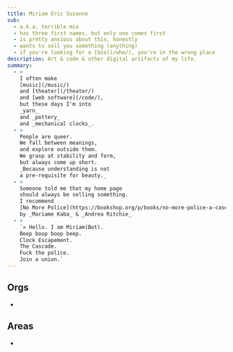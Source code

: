 ```yaml
---
title: Miriam Eric Suzanne
sub:
  - a.k.a. terrible mia
  - has three first names, but only one comes first
  - is pretty anxious about this, honestly
  - wants to sell you something (anything)
  - if you're looking for a [bio](/who/), you're in the wrong place
description: Art & code & other digital artifacts of my life.
summary:
  - >
    I often make
    [music](/music/)
    and [theater](/theater/)
    and [web software](/code/),
    but these days I'm into
    _yarn_
    and _pottery_
    and _mechanical clocks_.
  - >
    People are queer.
    We fall between meanings,
    and explore outside them.
    We grasp at stability and form,
    but always come up short.
    _Because understanding is not
    a pre-requisite for beauty._
  - >
    Someone told me that my home page
    should always be selling something.
    I recommend
    [No More Police](https://bookshop.org/p/books/no-more-police-a-case-for-abolition-mariame-kaba/17396993?ean=9781620977323)
    by _Mariame Kaba_ & _Andrea Ritchie_
  - >
    `» Hello. I am Miriam(Bot).
    Beep boop boop beep.
    Clock Escapement.
    The Cascade.
    Fuck the police.
    Join a union.`
---
```


## Orgs

<ul>
  <li webc:for="org of collections['is:org']">
    <a
      :href="org.url"
      @text="org.data.banner || org.data.title"
    ></a>
  </li>
</ul>

## Areas

<ul>
  <li webc:for="area of collections.area.sort((a, b) => a.data.order - b.data.order)">
    <a
      :href="area.url"
      @text="area.data.banner || area.data.title"
    ></a>
  </li>
</ul>
